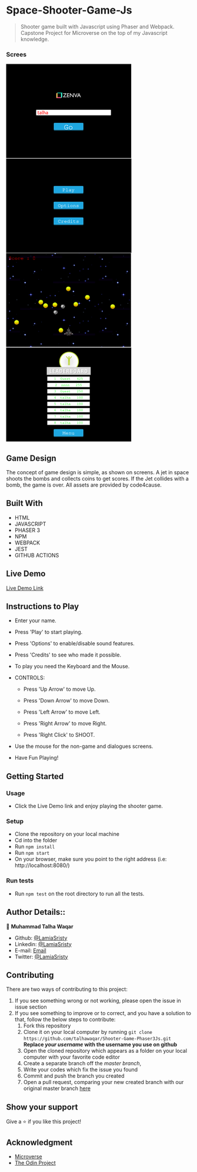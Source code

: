 # Space-Shooter-Game-Js

> Shooter game built with Javascript using Phaser and Webpack. Capstone Project for Microverse on the top of my Javascript knowledge.

### Screes

![screenshot](./assets/Screenshot.png)

## Game Design

The concept of game design is simple, as shown on screens. A jet in space shoots the bombs and collects coins to get scores. If the Jet collides with a bomb, the game is over. All assets are provided by code4cause.

## Built With

- HTML
- JAVASCRIPT
- PHASER 3
- NPM
- WEBPACK
- JEST
- GITHUB ACTIONS

## Live Demo

[Live Demo Link](https://zs-shooter-game.netlify.app/)

## Instructions to Play

- Enter your name.

- Press 'Play' to start playing.

- Press 'Options' to enable/disable sound features.

- Press 'Credits' to see who made it possible.

- To play you need the Keyboard and the Mouse.

- CONTROLS:

  - Press 'Up Arrow' to move Up.

  - Press 'Down Arrow' to move Down.

  - Press 'Left Arrow' to move Left.

  - Press 'Right Arrow' to move Right.

  - Press 'Right Click' to SHOOT.

- Use the mouse for the non-game and dialogues screens.

- Have Fun Playing!

## Getting Started

### Usage

- Click the Live Demo link and enjoy playing the shooter game.

### Setup

- Clone the repository on your local machine
- Cd into the folder
- Run `npm install`
- Run `npm start`
- On your browser, make sure you point to the right address (i.e: http://localhost:8080/)

### Run tests

- Run `npm test` on the root directory to run all the tests.

## Author Details::

👤 **Muhammad Talha Waqar**

- Github: [@LamiaSristy](https://github.com/talhawaqar)
- Linkedin: [@LamiaSristy](https://www.linkedin.com/in/talhawaqar/)
- E-mail: <a href="mailto:talhawaqar007@gmail.com?subject=Hello Talha!">Email</a>
- Twitter: [@LamiaSristy](https://twitter.com/MuhammadTalhaW4)

## Contributing

There are two ways of contributing to this project:

1. If you see something wrong or not working, please open the issue in issue section
2. If you see something to improve or to correct, and you have a solution to that, follow the below steps to contribute:
   1. Fork this repository
   2. Clone it on your local computer by running `git clone https://github.com/talhawaqar/Shooter-Game-Phaser3Js.git` **Replace _your username_ with the username you use on github**
   3. Open the cloned repository which appears as a folder on your local computer with your favorite code editor
   4. Create a separate branch off the _master branch_,
   5. Write your codes which fix the issue you found
   6. Commit and push the branch you created
   7. Open a pull request, comparing your new created branch with our original master branch [here](https://github.com/talhawaqar/Shooter-Game-Phaser3Js/pulls)

## Show your support

Give a ⭐️ if you like this project!

## Acknowledgment

- [Microverse](https://www.microvese.org)
- [The Odin Project](https://www.theodinproject.com)
